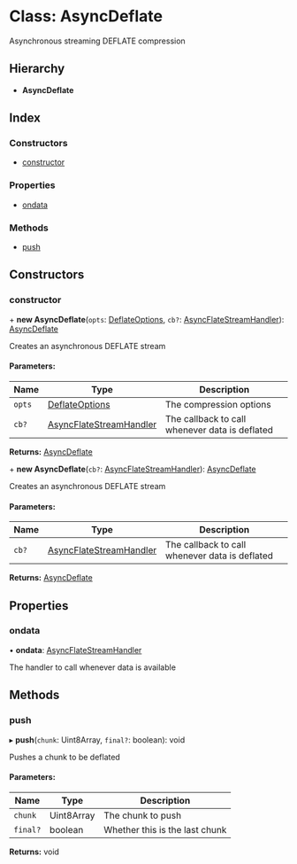 # Class: AsyncDeflate

Asynchronous streaming DEFLATE compression

## Hierarchy

* **AsyncDeflate**

## Index

### Constructors

* [constructor](asyncdeflate.md#constructor)

### Properties

* [ondata](asyncdeflate.md#ondata)

### Methods

* [push](asyncdeflate.md#push)

## Constructors

### constructor

\+ **new AsyncDeflate**(`opts`: [DeflateOptions](../interfaces/deflateoptions.md), `cb?`: [AsyncFlateStreamHandler](../README.md#asyncflatestreamhandler)): [AsyncDeflate](asyncdeflate.md)

Creates an asynchronous DEFLATE stream

#### Parameters:

Name | Type | Description |
------ | ------ | ------ |
`opts` | [DeflateOptions](../interfaces/deflateoptions.md) | The compression options |
`cb?` | [AsyncFlateStreamHandler](../README.md#asyncflatestreamhandler) | The callback to call whenever data is deflated  |

**Returns:** [AsyncDeflate](asyncdeflate.md)

\+ **new AsyncDeflate**(`cb?`: [AsyncFlateStreamHandler](../README.md#asyncflatestreamhandler)): [AsyncDeflate](asyncdeflate.md)

Creates an asynchronous DEFLATE stream

#### Parameters:

Name | Type | Description |
------ | ------ | ------ |
`cb?` | [AsyncFlateStreamHandler](../README.md#asyncflatestreamhandler) | The callback to call whenever data is deflated  |

**Returns:** [AsyncDeflate](asyncdeflate.md)

## Properties

### ondata

•  **ondata**: [AsyncFlateStreamHandler](../README.md#asyncflatestreamhandler)

The handler to call whenever data is available

## Methods

### push

▸ **push**(`chunk`: Uint8Array, `final?`: boolean): void

Pushes a chunk to be deflated

#### Parameters:

Name | Type | Description |
------ | ------ | ------ |
`chunk` | Uint8Array | The chunk to push |
`final?` | boolean | Whether this is the last chunk  |

**Returns:** void
